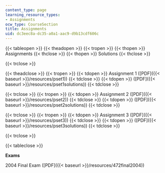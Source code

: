 ```yaml
---
content_type: page
learning_resource_types:
- Assignments
ocw_type: CourseSection
title: Assignments
uid: dc3eec8a-dc35-a0a1-aac9-d9b13cdf606c
---
```


{{< tableopen >}}
{{< theadopen >}}
{{< tropen >}}
{{< thopen >}}
Assignments
{{< thclose >}}
{{< thopen >}}
Solutions
{{< thclose >}}

{{< trclose >}}

{{< theadclose >}}
{{< tropen >}}
{{< tdopen >}}
Assignment 1 ([PDF]({{< baseurl >}}/resources/pset1))
{{< tdclose >}}
{{< tdopen >}}
([PDF]({{< baseurl >}}/resources/pset1solutions))
{{< tdclose >}}

{{< trclose >}}
{{< tropen >}}
{{< tdopen >}}
Assignment 2 ([PDF]({{< baseurl >}}/resources/pset2))
{{< tdclose >}}
{{< tdopen >}}
([PDF]({{< baseurl >}}/resources/pset2solutions))
{{< tdclose >}}

{{< trclose >}}
{{< tropen >}}
{{< tdopen >}}
Assignment 3 ([PDF]({{< baseurl >}}/resources/pset3))
{{< tdclose >}}
{{< tdopen >}}
([PDF]({{< baseurl >}}/resources/pset3solutions))
{{< tdclose >}}

{{< trclose >}}

{{< tableclose >}}

**Exams**

2004 Final Exam ([PDF]({{< baseurl >}}/resources/472final2004))